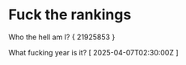 # Fuck the rankings

Who the hell am I?
{ 21925853 }

What fucking year is it?
[ 2025-04-07T02:30:00Z ]

